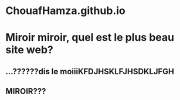# ChouafHamza.github.io

<!DOCTYPE html>
<html>
	<head>
	<link rel="stylesheet" href="https://maxcdn.bootstrapcdn.com/bootstrap/3.3.7/css/bootstrap.min.css"/>
		<title> CECI EST UN TEST </title>						
	</head>
	<body>
		<h1>Miroir miroir, quel est le plus beau site web? </h1>
		<h2>...??????dis le moiiiKFDJHSKLFJHSDKLJFGH</h1>
		<h2>MIROIR???</h1>
	<script src="https://maxcdn.bootstrapcdn.com/bootstrap/3.3.7/js/bootstrap.min.js"></script>
        <script src="https://ajax.googleapis.com/ajax/libs/jquery/3.1.1/jquery.min.js"></script>
	<script src="../custom.js"></script>
	</body>
</html>

